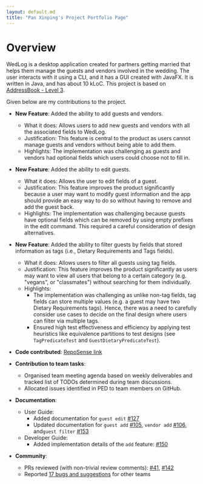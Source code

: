 ```yaml
---
layout: default.md
title: "Pan Xinping's Project Portfolio Page"
---
```


# Overview

WedLog is a desktop application created for partners getting married that helps them manage the guests and vendors involved in the wedding. 
The user interacts with it using a CLI, and it has a GUI created with JavaFX. 
It is written in Java, and has about 10 kLoC. This project is based on [AddressBook - Level 3](https://se-education.org/addressbook-level3/).

Given below are my contributions to the project.

* **New Feature**: Added the ability to add guests and vendors.
    * What it does: Allows users to add new guests and vendors with all the associated fields to WedLog.
    * Justification: This feature is central to the product as users cannot manage guests and vendors without being able to add them.
    * Highlights: The implementation was challenging as guests and vendors had optional fields which users could choose not to fill in.

* **New Feature**: Added the ability to edit guests.
    * What it does: Allows the user to edit fields of a guest.
    * Justification: This feature improves the product significantly because a user may want to modify guest information and the app should provide an easy way to do so without having to remove and add the guest back.
    * Highlights: The implementation was challenging because guests have optional fields which can be removed by using empty prefixes in the edit command. This required a careful consideration of design alternatives.

* **New Feature**: Added the ability to filter guests by fields that stored information as tags (i.e., Dietary Requirements and Tags fields).
    * What it does: Allows users to filter all guests using tag fields.
    * Justification: This feature improves the product significantly as users may want to view all users that belong to a certain category (e.g. "vegans", or "classmates") without searching for them individually.
    * Highlights: 
      * The implementation was challenging as unlike non-tag fields, tag fields can store multiple values (e.g. a guest may have two Dietary Requirements tags). Hence, there was a need to carefully consider use cases to decide on the final design where users can filter via multiple tags.
      * Ensured high test effectiveness and efficiency by applying test heuristics like equivalence partitions to test designs (see `TagPredicateTest` and `GuestDietaryPredicateTest`).

* **Code contributed**: [RepoSense link](https://nus-cs2103-ay2324s1.github.io/tp-dashboard/?search=p-xp&breakdown=true)

* **Contribution to team tasks**:
    * Organised team meeting agenda based on weekly deliverables and tracked list of TODOs determined during team discussions.
    * Allocated issues identified in PED to team members on GitHub.

* **Documentation**:
    * User Guide:
        * Added documentation for `guest edit` [\#127](https://github.com/AY2324S1-CS2103T-F11-2/tp/pull/127)
        * Updated documentation for `guest add` [\#105](https://github.com/AY2324S1-CS2103T-F11-2/tp/pull/105), `vendor add` [\#106](https://github.com/AY2324S1-CS2103T-F11-2/tp/pull/106), and`guest filter` [\#153](https://github.com/AY2324S1-CS2103T-F11-2/tp/pull/153)
    * Developer Guide:
        * Added implementation details of the `add` feature: [\#150](https://github.com/AY2324S1-CS2103T-F11-2/tp/pull/150)

* **Community**:
    * PRs reviewed (with non-trivial review comments): [\#41](https://github.com/AY2324S1-CS2103T-F11-2/tp/pull/41), [\#142](https://github.com/AY2324S1-CS2103T-F11-2/tp/pull/142)
    * Reported [17 bugs and suggestions](https://github.com/p-xp/ped/issues) for other teams


